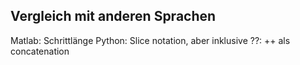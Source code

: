 
## Vergleich mit anderen Sprachen
Matlab: Schrittlänge
Python: Slice notation, aber inklusive
??: ++ als concatenation


